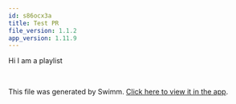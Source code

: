 ```yaml
---
id: s86ocx3a
title: Test PR
file_version: 1.1.2
app_version: 1.11.9
---
```


<!-- Intro - Do not remove this comment -->
Hi I am a playlist

<br/>

This file was generated by Swimm. [Click here to view it in the app](https://app.swimm.io/repos/Z2l0aHViJTNBJTNBYmFja2VuZC1zd2ltbSUzQSUzQXJpY2FyZG9sb3Blemc=/playlists/s86ocx3a).
